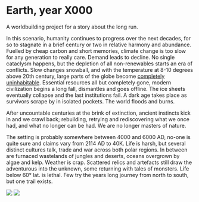 Earth, year X000
================

A worldbuilding project for a story about the long run.

In this scenario, humanity continues to progress over the next decades, for so to stagnate in a brief century or two in relative harmony and abundance. Fuelled by cheap carbon and short memories, climate change is too slow for any generation to really care. Demand leads to decline. No single cataclysm happens, but the depletion of all non-renewables starts an era of conflicts. Slow changes snowball, and with the temperature at 8-10 degrees above 20th century, large parts of the globe become [completely uninhabitable](https://en.wikipedia.org/wiki/Wet-bulb_temperature#Wet-bulb_temperature_and_health). Essential resources all but completely gone, modern civilization begins a long fall, dismantles and goes offline. The ice sheets eventually collapse and the last institutions fail. A dark age takes place as survivors scrape by in isolated pockets. The world floods and burns.

After uncountable centuries at the brink of extinction, ancient instincts kick in and we crawl back; rebuilding, retrying and rediscovering what we once had, and what no longer can be had. We are no longer masters of nature.

The setting is probably somewhere between 4000 and 6000 AD, no-one is quite sure and claims vary from 2114 AD to 40K. Life is harsh, but several distinct cultures talk, trade and war across both polar regions. In between are furnaced wastelands of jungles and deserts, oceans overgrown by algae and kelp. Weather is crap. Scattered relics and artefacts still draw the adventurous into the unknown, some returning with tales of monsters. Life below 60° lat. is lethal. Few try the years long journey from north to south, but one trail exists.

![](http://imgs.xkcd.com/comics/4_5_degrees.png)
![](http://infobeautiful3.s3.amazonaws.com/2014/04/1276_gigatons_CO2_apr2014.png)


